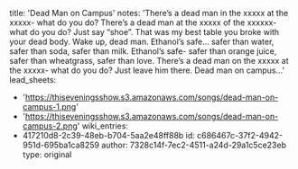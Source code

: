 title: 'Dead Man on Campus'
notes: 'There’s a dead man in the xxxxx at the xxxxx- what do you do? There’s a dead man at the xxxxx of the xxxxxx- what do you do? Just say “shoe”. That was my best table you broke with your dead body. Wake up, dead man. Ethanol’s safe... safer than water, safer than soda, safer than milk. Ethanol’s safe- safer than orange juice, safer than wheatgrass, safer than love. There’s a dead man on the xxxxx at the xxxxx- what do you do? Just leave him there. Dead man on campus...'
lead_sheets:
  - 'https://thiseveningsshow.s3.amazonaws.com/songs/dead-man-on-campus-1.png'
  - 'https://thiseveningsshow.s3.amazonaws.com/songs/dead-man-on-campus-2.png'
wiki_entries:
  - 417210d8-2c39-48eb-b704-5aa2e48ff88b
id: c686467c-37f2-4942-951d-695ba1ca8259
author: 7328c14f-7ec2-4511-a24d-29a1c5ce23eb
type: original
